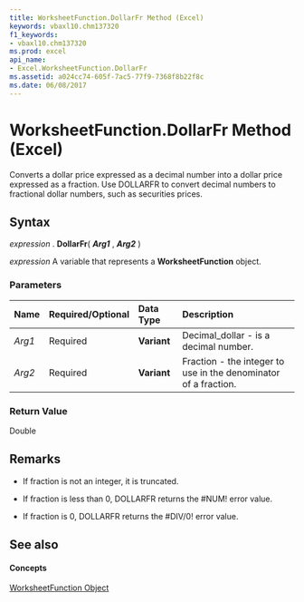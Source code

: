 ```yaml
---
title: WorksheetFunction.DollarFr Method (Excel)
keywords: vbaxl10.chm137320
f1_keywords:
- vbaxl10.chm137320
ms.prod: excel
api_name:
- Excel.WorksheetFunction.DollarFr
ms.assetid: a024cc74-605f-7ac5-77f9-7368f8b22f8c
ms.date: 06/08/2017
---
```



# WorksheetFunction.DollarFr Method (Excel)

Converts a dollar price expressed as a decimal number into a dollar price expressed as a fraction. Use DOLLARFR to convert decimal numbers to fractional dollar numbers, such as securities prices.


## Syntax

 _expression_ . **DollarFr**( **_Arg1_** , **_Arg2_** )

 _expression_ A variable that represents a **WorksheetFunction** object.


### Parameters



|**Name**|**Required/Optional**|**Data Type**|**Description**|
|:-----|:-----|:-----|:-----|
| _Arg1_|Required| **Variant**|Decimal_dollar - is a decimal number.|
| _Arg2_|Required| **Variant**|Fraction - the integer to use in the denominator of a fraction.|

### Return Value

Double


## Remarks




- If fraction is not an integer, it is truncated.
    
- If fraction is less than 0, DOLLARFR returns the #NUM! error value.
    
- If fraction is 0, DOLLARFR returns the #DIV/0! error value.
    

## See also


#### Concepts


[WorksheetFunction Object](Excel.WorksheetFunction.md)

